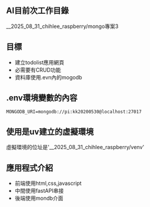 ## AI目前次工作目錄

__2025_08_31_chihlee_raspberry/mongo專案3

## 目標

- 建立todolist應用網頁
- 必需要有CRUD功能
- 資料庫使用.evn內的mogodb

## .env環境變數的內容

```
MONGODB_URI=mongodb://pi:kk20200530@localhost:27017
```

## 使用是uv建立的虛擬環境

虛擬環境的位址是'__2025_08_31_chihlee_raspberry/venv'

## 應用程式介紹
- 前端使用html,css,javascript
- 中間使用fastAPI串接
- 後端使用mondb介面
